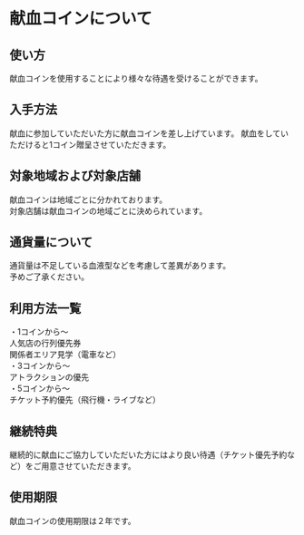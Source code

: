 # 献血コインについて

## 使い方
献血コインを使用することにより様々な待遇を受けることができます。  

## 入手方法
献血に参加していただいた方に献血コインを差し上げています。 
献血をしていただけると1コイン贈呈させていただきます。

## 対象地域および対象店舗
献血コインは地域ごとに分かれております。  
対象店舗は献血コインの地域ごとに決められています。  <br>

## 通貨量について
通貨量は不足している血液型などを考慮して差異があります。  
予めご了承ください。<br>


## 利用方法一覧
・1コインから～  
人気店の行列優先券  
関係者エリア見学（電車など）    
・3コインから～  
アトラクションの優先  
・5コインから～  
チケット予約優先（飛行機・ライブなど）  



## 継続特典
継続的に献血にご協力していただいた方にはより良い待遇（チケット優先予約など）をご用意させていただきます。  

## 使用期限
献血コインの使用期限は２年です。<br>
